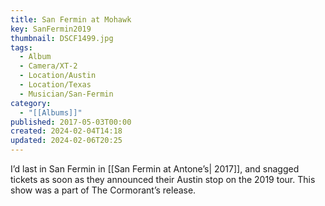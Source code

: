 ```yaml
---
title: San Fermin at Mohawk
key: SanFermin2019
thumbnail: DSCF1499.jpg
tags:
  - Album
  - Camera/XT-2
  - Location/Austin
  - Location/Texas
  - Musician/San-Fermin
category:
  - "[[Albums]]"
published: 2017-05-03T00:00
created: 2024-02-04T14:18
updated: 2024-02-06T20:25
---
```

I’d last in San Fermin in [[San Fermin at Antone’s| 2017]], and snagged tickets as soon as they announced their Austin stop on the 2019 tour. This show was a part of The Cormorant’s release.
